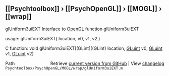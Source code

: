 ## [[Psychtoolbox]] &#8250; [[PsychOpenGL]] &#8250; [[MOGL]] &#8250; [[wrap]]

glUniform3uiEXT  Interface to [OpenGL](OpenGL) function glUniform3uiEXT  
  
usage:  glUniform3uiEXT( location, v0, v1, v2 )  
  
C function:  void glUniform3uiEXT[(GLint]((GLint) location, [GLuint](GLuint) v0, [GLuint](GLuint) v1, [GLuint](GLuint) v2)  




<div class="code_header" style="text-align:right;">
  <span style="float:left;">Path&nbsp;&nbsp;</span> <span class="counter">Retrieve <a href=
  "https://raw.github.com/Psychtoolbox-3/Psychtoolbox-3/beta/Psychtoolbox/PsychOpenGL/MOGL/wrap/glUniform3uiEXT.m">current version from GitHub</a> | View <a href=
  "https://github.com/Psychtoolbox-3/Psychtoolbox-3/commits/beta/Psychtoolbox/PsychOpenGL/MOGL/wrap/glUniform3uiEXT.m">changelog</a></span>
</div>
<div class="code">
  <code>Psychtoolbox/PsychOpenGL/MOGL/wrap/glUniform3uiEXT.m</code>
</div>

